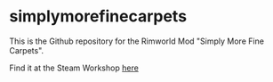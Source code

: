 # simplymorefinecarpets
This is the Github repository for the Rimworld Mod "Simply More Fine Carpets".

Find it at the Steam Workshop [here](https://steamcommunity.com/sharedfiles/filedetails/?id=2149178324)
